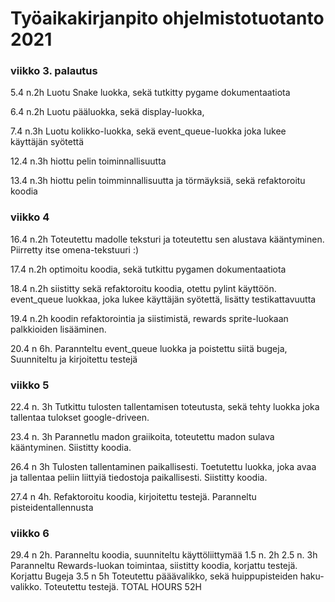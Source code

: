 # Työaikakirjanpito ohjelmistotuotanto 2021

### viikko 3. palautus 

5.4  n.2h Luotu Snake luokka, sekä tutkitty pygame dokumentaatiota

6.4  n.2h Luotu pääluokka, sekä display-luokka, 

7.4  n.3h Luotu kolikko-luokka, sekä event_queue-luokka joka lukee käyttäjän syötettä

12.4  n.3h hiottu pelin toiminnallisuutta

13.4  n.3h hiottu pelin toimminnallisuutta ja törmäyksiä, sekä refaktoroitu koodia 

### viikko 4

16.4 n.2h Toteutettu madolle teksturi ja toteutettu sen alustava kääntyminen. Piirretty itse omena-tekstuuri :) 

17.4 n.2h optimoitu koodia, sekä tutkittu pygamen dokumentaatiota

18.4 n.2h siistitty sekä refaktoroitu koodia, otettu pylint käyttöön. 
event_queue luokkaa, joka lukee käyttäjän syötettä, lisätty testikattavuutta

19.4 n.2h koodin refaktorointia ja siistimistä, rewards sprite-luokaan palkkioiden lisääminen. 

20.4 n 6h. Parannteltu event_queue luokka ja poistettu siitä bugeja, Suunniteltu ja kirjoitettu testejä

### viikko 5

22.4 n. 3h Tutkittu tulosten tallentamisen toteutusta, sekä tehty luokka joka tallentaa tulokset google-driveen. 

23.4 n. 3h Parannetlu madon graiikoita, toteutettu madon sulava kääntyminen. Siistitty koodia. 

26.4 n 3h Tulosten tallentaminen paikallisesti. Toetutettu luokka, joka avaa ja tallentaa peliin liittyiä tiedostoja paikallisesti. Siistitty koodia. 

27.4 n 4h. Refaktoroitu koodia, kirjoitettu testejä. Paranneltu pisteidentallennusta

### viikko 6

29.4 n 2h. Paranneltu koodia, suunniteltu käyttöliittymää
1.5 n. 2h
2.5 n. 3h Paranneltu Rewards-luokan toimintaa, siistitty koodia, korjattu testejä. Korjattu Bugeja 
3.5 n 5h Toteutettu pääävalikko, sekä huippupisteiden haku-valikko. Toteutettu testejä. 
TOTAL HOURS 52H
